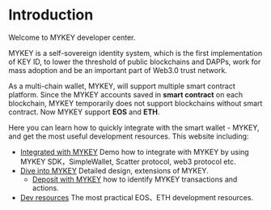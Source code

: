 # Introduction

Welcome to MYKEY developer center.

MYKEY is a self-sovereign identity system, which is the first implementation of KEY ID, to lower the threshold of public blockchains and DAPPs, work for mass adoption and be an important part of Web3.0 trust network.

As a multi-chain wallet, MYKEY, will support multiple smart contract platform. Since the MYKEY accounts saved in **smart contract** on each blockchain, MYKEY temporarily does not support blockchains without smart contract. Now MYKEY support **EOS** and **ETH**.

Here you can learn how to quickly integrate with the smart wallet - MYKEY, and get the most useful development resources. This website including:

* [Integrated with MYKEY](integrate-with-mykey/integration-android/) Demo how to integrate with MYKEY by using MYKEY SDK，SimpleWallet, Scatter protocol, web3 protocol etc.
* [Dive into MYKEY](dive-into-mykey/mykey-on-eos.md) Detailed design, extensions of MYKEY.
  * [Deposit with MYKEY](dive-into-mykey/contracts-deposit/)  how to identify MYKEY transactions and actions.
* [Dev resources](development-resources/eos.md) The most practical EOS、ETH development resources.

